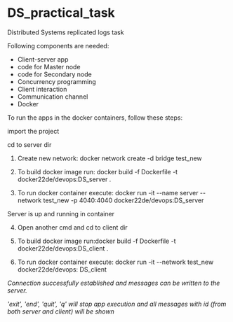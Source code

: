 # DS_practical_task
 Distributed Systems replicated logs task


Following components are needed:
- Client-server app
- code for Master node
- code for Secondary node
- Concurrency programming
- Client interaction
- Communication channel  
- Docker


To run the apps in the docker containers, follow these steps:

import the project

cd to server dir

1. Create new network: docker network create -d bridge test_new

2. To build docker image run: docker build -f Dockerfile -t docker22de/devops:DS_server .

3. To run docker container execute: docker run -it --name server --network test_new -p 4040:4040 docker22de/devops:DS_server

Server is up and running in container

4. Open another cmd and cd to client dir

5. To build docker image run:docker build -f Dockerfile -t docker22de/devops:DS_client .

6. To run docker container execute: docker run -it --network test_new docker22de/devops:
DS_client

*Connection successfully established and messages can be written to the server.*

*'exit', 'end', 'quit', 'q' will stop app execution and all messages with id (from both server and client) will be shown*
